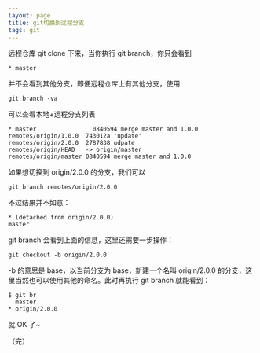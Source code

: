 ```yaml
---
layout: page
title: git切换到远程分支
tags: git
---
```


远程仓库 git clone 下来，当你执行 git branch，你只会看到

    * master
    
并不会看到其他分支，即便远程仓库上有其他分支，使用

    git branch -va
    
可以查看本地+远程分支列表

    * master                0840594 merge master and 1.0.0
    remotes/origin/1.0.0  743012a 'update'
    remotes/origin/2.0.0  2787838 udpate
    remotes/origin/HEAD   -> origin/master
    remotes/origin/master 0840594 merge master and 1.0.0
    
如果想切换到 origin/2.0.0 的分支，我们可以

    git branch remotes/origin/2.0.0
    
不过结果并不如意：

    * (detached from origin/2.0.0)
    master
    
git branch 会看到上面的信息，这里还需要一步操作：

    git checkout -b origin/2.0.0
    
-b 的意思是 base，以当前分支为 base，新建一个名叫 origin/2.0.0 的分支，这里当然也可以使用其他的命名。此时再执行 git branch 就能看到：
  
    $ git br
      master
    * origin/2.0.0
    
就 OK 了~

（完）
